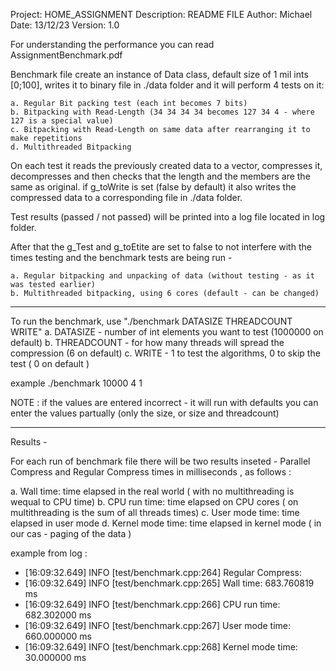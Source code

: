 Project:      HOME_ASSIGNMENT
Description:  README FILE
Author:       Michael
Date:         13/12/23
Version:      1.0

For understanding the performance you can read AssignmentBenchmark.pdf

Benchmark file create an instance of Data class, default size of 1 mil ints [0;100],
writes it to binary file in ./data folder and it will perform 4 tests on it:

    a. Regular Bit packing test (each int becomes 7 bits)
    b. Bitpacking with Read-Length (34 34 34 34 becomes 127 34 4 - where 127 is a special value)
    c. Bitpacking with Read-Length on same data after rearranging it to make repetitions
    d. Multithreaded Bitpacking

On each test it reads the previously created data to a vector, compresses it, 
decompresses and then checks that the length and the members are the same as original.
if g_toWrite is set (false by default) it also writes the compressed data to a 
corresponding file in ./data folder.

Test results (passed / not passed) will be printed into a log file located in log
folder.

After that the g_Test and g_toEtite are set to false to not interfere with the 
times testing and the benchmark tests are being run - 

    a. Regular bitpacking and unpacking of data (without testing - as it was tested earlier)
    b. Multithreaded bitpacking, using 6 cores (default - can be changed)

********************************************************************************

To run the benchmark, use "./benchmark DATASIZE THREADCOUNT WRITE"
    a. DATASIZE - number of int elements you want to test (1000000 on default)
    b. THREADCOUNT - for how many threads will spread the compression (6 on default)
    c. WRITE - 1 to test the algorithms, 0 to skip the test ( 0 on default )

example ./benchmark 10000 4 1

NOTE :  if the values are entered incorrect - it will run with defaults
        you can enter the values partually (only the size, or size and threadcount)

********************************************************************************

Results -

For each run of benchmark file there will be two results inseted - Parallel Compress 
and Regular Compress times in milliseconds , as follows :

a. Wall time:        time elapsed in the real world ( with no multithreading is wequal to CPU time)
b. CPU run time:     time elapsed on CPU cores ( on multithreading is the sum of all threads times)
c. User mode time:   time elapsed in user mode
d. Kernel mode time: time elapsed in kernel mode ( in our cas - paging of the data )

example from log :
* [16:09:32.649] INFO [test/benchmark.cpp:264] Regular Compress: 
* [16:09:32.649] INFO [test/benchmark.cpp:265] Wall time:        683.760819 ms
* [16:09:32.649] INFO [test/benchmark.cpp:266] CPU run time:     682.302000 ms
* [16:09:32.649] INFO [test/benchmark.cpp:267] User mode time:   660.000000 ms
* [16:09:32.649] INFO [test/benchmark.cpp:268] Kernel mode time: 30.000000 ms
